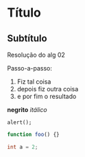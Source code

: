 # Título

## Subtítulo

Resolução do alg 02

Passo-a-passo:

1. Fiz tal coisa
2. depois fiz outra coisa
3. e por fim o resultado

**negrito** _itálico_

`alert();`

```javascript
function foo() {}
```

```java
int a = 2;
```
